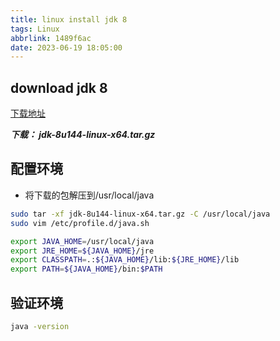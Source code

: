 ```yaml
---
title: linux install jdk 8
tags: Linux
abbrlink: 1489f6ac
date: 2023-06-19 18:05:00
---
```


## download jdk 8

[下载地址](https://www.oracle.com/cn/java/technologies/javase/javase8-archive-downloads.html)

  ***下载： jdk-8u144-linux-x64.tar.gz***

## 配置环境

* 将下载的包解压到/usr/local/java
  
```bash
sudo tar -xf jdk-8u144-linux-x64.tar.gz -C /usr/local/java
sudo vim /etc/profile.d/java.sh

export JAVA_HOME=/usr/local/java
export JRE_HOME=${JAVA_HOME}/jre
export CLASSPATH=.:${JAVA_HOME}/lib:${JRE_HOME}/lib
export PATH=${JAVA_HOME}/bin:$PATH
```

## 验证环境

```bash
java -version
```
